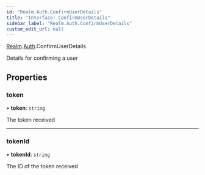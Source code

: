 ```yaml
---
id: "Realm.Auth.ConfirmUserDetails"
title: "Interface: ConfirmUserDetails"
sidebar_label: "Realm.Auth.ConfirmUserDetails"
custom_edit_url: null
---
```


[Realm](../namespaces/Realm).[Auth](../namespaces/Realm.Auth).ConfirmUserDetails

Details for confirming a user

## Properties

### token

• **token**: `string`

The token received

___

### tokenId

• **tokenId**: `string`

The ID of the token received
